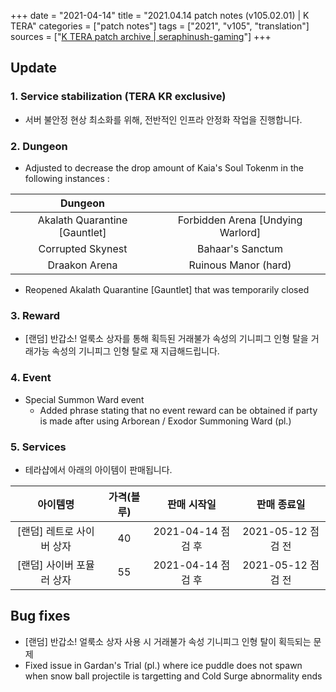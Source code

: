 +++
date = "2021-04-14"
title = "2021.04.14 patch notes (v105.02.01) | K TERA"
categories = ["patch notes"]
tags = ["2021", "v105", "translation"]
sources = ["[K TERA patch archive | seraphinush-gaming](/ko/patch/2021/v105-02-01)"]
+++

## Update

### 1. Service stabilization (TERA KR exclusive)
- 서버 불안정 현상 최소화를 위해, 전반적인 인프라 안정화 작업을 진행합니다.

### 2. Dungeon
-  Adjusted to decrease the drop amount of Kaia's Soul Tokenm in the following instances :

| Dungeon ||
| :-: | :-: |
| Akalath Quarantine [Gauntlet] | Forbidden Arena [Undying Warlord] |
| Corrupted Skynest | Bahaar's Sanctum |
| Draakon Arena | Ruinous Manor (hard) |

- Reopened Akalath Quarantine [Gauntlet] that was temporarily closed

### 3. Reward
- [랜덤] 반갑소! 얼룩소 상자를 통해 획득된 거래불가 속성의 기니피그 인형 탈을 거래가능 속성의 기니피그 인형 탈로 재 지급해드립니다.

### 4. Event
- Special Summon Ward event
  - Added phrase stating that no event reward can be obtained if party is made after using Arborean / Exodor Summoning Ward (pl.)

### 5. Services
- 테라샵에서 아래의 아이템이 판매됩니다.

| 아이템명 | 가격(블루) | 판매 시작일 | 판매 종료일 |
| :-: | :-: | :-: | :-: |
| [랜덤] 레트로 사이버 상자 | 40 | 2021-04-14 점검 후 | 2021-05-12 점검 전 |
| [랜덤] 사이버 포뮬러 상자 | 55 | 2021-04-14 점검 후 | 2021-05-12 점검 전 |

## Bug fixes

- [랜덤] 반갑소! 얼룩소 상자 사용 시 거래불가 속성 기니피그 인형 탈이 획득되는 문제
- Fixed issue in Gardan's Trial (pl.) where ice puddle does not spawn when snow ball projectile is targetting and Cold Surge abnormality ends
